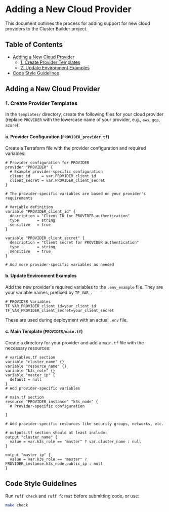 # Adding a New Cloud Provider

This document outlines the process for adding support for new cloud providers to the Cluster Builder project.

## Table of Contents

- [Adding a New Cloud Provider](#adding-a-new-cloud-provider)
  - [1. Create Provider Templates](#1-create-provider-templates)
  - [2. Update Environment Examples](#2-update-environment-examples)
- [Code Style Guidelines](#code-style-guidelines)

## Adding a New Cloud Provider

### 1. Create Provider Templates

In the `templates/` directory, create the following files for your cloud provider (replace `PROVIDER` with the lowercase name of your provider, e.g., `aws`, `gcp`, `azure`):

#### a. Provider Configuration (`PROVIDER_provider.tf`)

Create a Terraform file with the provider configuration and required variables:

```hcl
# Provider configuration for PROVIDER
provider "PROVIDER" {
  # Example provider-specific configuration
  client_id     = var.PROVIDER_client_id
  client_secret = var.PROVIDER_client_secret
}

# The provider-specific variables are based on your provider's requirements

# Variable definition
variable "PROVIDER_client_id" {
  description = "Client ID for PROVIDER authentication"
  type        = string
  sensitive   = true
}

variable "PROVIDER_client_secret" {
  description = "Client secret for PROVIDER authentication"
  type        = string
  sensitive   = true
}

# Add more provider-specific variables as needed
```

#### b. Update Environment Examples

Add the new provider's required variables to the `.env_example` file. They
are your variable names, prefixed by `TF_VAR_`.

```
# PROVIDER Variables
TF_VAR_PROVIDER_client_id=your_client_id
TF_VAR_PROVIDER_client_secret=your_client_secret
```

These are used during deployment with an actual `.env` file.

#### c. Main Template (`PROVIDER/main.tf`)

Create a directory for your provider and add a `main.tf` file with the necessary resources:

```hcl
# variables.tf section
variable "cluster_name" {}
variable "resource_name" {}
variable "k3s_role" {}
variable "master_ip" {
  default = null
}
# Add provider-specific variables

# main.tf section
resource "PROVIDER_instance" "k3s_node" {
  # Provider-specific configuration
  
}

# Add provider-specific resources like security groups, networks, etc.

# outputs.tf section should at least include:
output "cluster_name" {
  value = var.k3s_role == "master" ? var.cluster_name : null
}

output "master_ip" {
  value = var.k3s_role == "master" ? PROVIDER_instance.k3s_node.public_ip : null
}
```


## Code Style Guidelines

Run `ruff check` and `ruff format` before submitting code, or use:

```bash
make check
```
